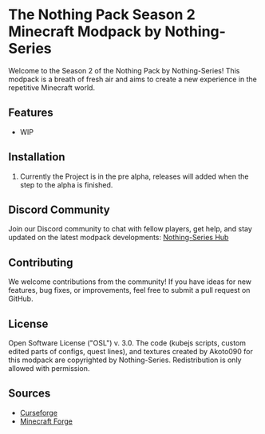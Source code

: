 # The Nothing Pack Season 2 Minecraft Modpack by Nothing-Series

Welcome to the Season 2 of the Nothing Pack by Nothing-Series! 
This modpack is a breath of fresh air and aims to create a new experience in the repetitive Minecraft world.

## Features
- WIP

## Installation
1. Currently the Project is in the pre alpha, releases will added when the step to the alpha is finished.

## Discord Community
Join our Discord community to chat with fellow players, get help, and stay updated on the latest modpack developments: [Nothing-Series Hub](https://discord.com/invite/CS5BHP2w8j)

## Contributing
We welcome contributions from the community! If you have ideas for new features, bug fixes, or improvements, feel free to submit a pull request on GitHub.

## License
Open Software License ("OSL") v. 3.0. The code (kubejs scripts, custom edited parts of configs, quest lines), and textures created by Akoto090 for this modpack are copyrighted by Nothing-Series. Redistribution is only allowed with permission.

## Sources
- [Curseforge](https://www.curseforge.com/minecraft/modpacks/the-nothing-pack)
- [Minecraft Forge](https://files.minecraftforge.net/)

